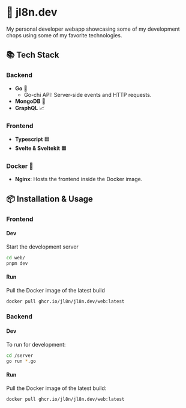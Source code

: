 
# 🚀 jl8n.dev

My personal developer webapp showcasing some of my development chops using some of my favorite technologies.

## 📚 Tech Stack

### Backend
- **Go** 🐹
  - Go-chi API: Server-side events and HTTP requests.
- **MongoDB** 🍃
- **GraphQL** 📈

### Frontend
- **Typescript** 🟦
- **Svelte & Sveltekit** 🟧


### Docker 🐳
- **Nginx**: Hosts the frontend inside the Docker image.

## 📦 Installation & Usage

### Frontend

#### Dev

Start the development server

```bash
cd web/
pnpm dev
```

#### Run

Pull the Docker image of the latest build

```bash
docker pull ghcr.io/jl8n/jl8n.dev/web:latest
```

### Backend


#### Dev

To run for development:

```bash
cd /server
go run *.go
```

#### Run

Pull the Docker image of the latest build:

```bash
docker pull ghcr.io/jl8n/jl8n.dev/web:latest
```
